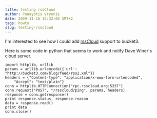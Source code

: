 ```yaml
---
title: testing rssCloud
author: Panayotis Vryonis
date: 2009-11-16 15:32:00 GMT+2
tags: howto
slug: testing-rsscloud
---
```

I'm interested to see how I could add [rssCloud](http://rsscloud.org/walkthrough.html) support to bucket3.

Here is some code in python that seems to work and notify Dave Winer's cloud server.

	import httplib, urllib
	params = urllib.urlencode({'url': "http://bucket3.com/blog/feed/rss2.xml"})
	headers = {"Content-type": "application/x-www-form-urlencoded", 
		"Accept": "text/plain"}
	conn = httplib.HTTPConnection("rpc.rsscloud.org:5337")
	conn.request("POST", "/rsscloud/ping", params, headers)
	response = conn.getresponse()
	print response.status, response.reason
	data = response.read()
	print data
	conn.close()
